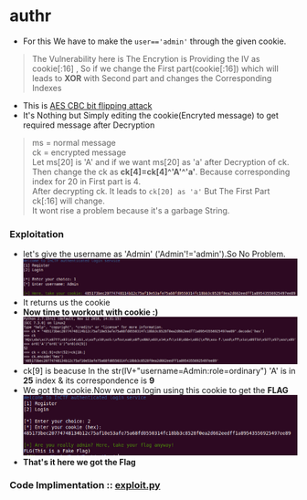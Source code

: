 # authr
* For this We have to make the `user=='admin'` through the given cookie.
> The Vulnerability here is The Encrytion is Providing the IV as cookie[:16] , So if we change the First part(cookie[:16]) which will leads to **XOR** with Second part and changes the Corresponding Indexes
* This is [AES CBC bit flipping attack](https://masterpessimistaa.wordpress.com/2017/05/03/cbc-bit-flipping-attack/)
* It's Nothing but Simply editing the cookie(Encryted message) to get required message after Decryption
> ms = normal message <br>
> ck = encrypted message<br>
> Let ms[20] is 'A' and if we want ms[20] as 'a' after Decryption of ck.<br>
> Then change the ck as **ck[4]=ck[4]^'A'^'a'**. Because corresponding index for 20 in First part is 4.<br>
> After decrypting ck. It leads to `ck[20] as 'a'` But The First Part ck[:16] will change.<br>
> It wont rise a problem because it's a garbage String.<br>
### Exploitation
* let's give the username as 'Admin' ('Admin'!='admin').So No Problem.
![ar1](https://raw.githubusercontent.com/Ajay-Aj-00/Test/master/Images/ar1.png)
* It returns us the cookie
* <b>Now time to workout with cookie :)</b>
![ar2](https://raw.githubusercontent.com/Ajay-Aj-00/Test/master/Images/ar2.png)
* ck[9] is beacuse In the str(IV+"username=Admin:role=ordinary") 'A' is in **25** index & its correspondence is **9**
* We got the cookie.Now we can login using this cookie to get the **FLAG**
![ar3](https://raw.githubusercontent.com/Ajay-Aj-00/Test/master/Images/ar3.png)
* **That's it here we got the Flag**<br>
### Code Implimentation :: [exploit.py](https://github.com/Ajay-Aj-00/Test/blob/master/authR_Exploit/exploit.py)

